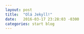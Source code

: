 ```yaml
---
layout: post
title:  "Olá Jekyll!"
date:   2016-03-17 23:28:03 -0300
categories: start blog
---
```

